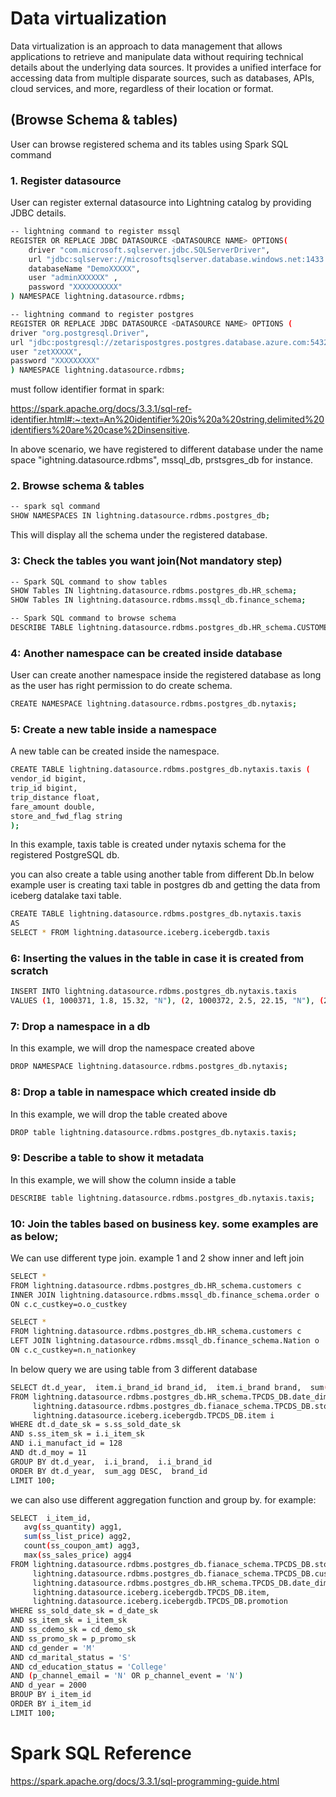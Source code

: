 <!--
Copyright 2023 ZETARIS Pty Ltd

Permission is hereby granted, free of charge, to any person obtaining a copy of this software and
associated documentation files (the "Software"), to deal in the Software without restriction,
including without limitation the rights to use, copy, modify, merge, publish, distribute, sublicense,
and/or sell copies of the Software, and to permit persons to whom the Software is furnished to do so,
subject to the following conditions:

The above copyright notice and this permission notice shall be included in all copies
or substantial portions of the Software.

THE SOFTWARE IS PROVIDED "AS IS", WITHOUT WARRANTY OF ANY KIND, EXPRESS OR IMPLIED,
INCLUDING BUT NOT LIMITED TO THE WARRANTIES OF MERCHANTABILITY, FITNESS FOR A PARTICULAR PURPOSE AND
NONINFRINGEMENT. IN NO EVENT SHALL THE AUTHORS OR COPYRIGHT HOLDERS BE LIABLE FOR ANY CLAIM,
DAMAGES OR OTHER LIABILITY, WHETHER IN AN ACTION OF CONTRACT, TORT OR OTHERWISE, ARISING FROM,
OUT OF OR IN CONNECTION WITH THE SOFTWARE OR THE USE OR OTHER DEALINGS IN THE SOFTWARE.
-->

# Data virtualization

Data virtualization is an approach to data management that allows applications to retrieve and manipulate data without requiring technical details about the underlying data sources.
It provides a unified interface for accessing data from multiple disparate sources, such as databases, APIs, cloud services, and more, regardless of their location or format.

## (**Browse Schema & tables)**
User can browse registered schema and its tables using Spark SQL command

### 1. Register datasource
User can register external datasource into Lightning catalog by providing JDBC details.

```bash
-- lightning command to register mssql
REGISTER OR REPLACE JDBC DATASOURCE <DATASOURCE NAME> OPTIONS(
    driver "com.microsoft.sqlserver.jdbc.SQLServerDriver",
    url "jdbc:sqlserver://microsoftsqlserver.database.windows.net:1433 ",
    databaseName "DemoXXXXX",
    user "adminXXXXXX" ,
    password "XXXXXXXXXX"
) NAMESPACE lightning.datasource.rdbms;
```
```bash
-- lightning command to register postgres
REGISTER OR REPLACE JDBC DATASOURCE <DATASOURCE NAME> OPTIONS (
driver "org.postgresql.Driver",
url "jdbc:postgresql://zetarispostgres.postgres.database.azure.com:5432/databasename", 
user "zetXXXXX",
password "XXXXXXXXX"
) NAMESPACE lightning.datasource.rdbms;
```

<DATASOURCE NAME> must follow identifier format in spark:  

https://spark.apache.org/docs/3.3.1/sql-ref-identifier.html#:~:text=An%20identifier%20is%20a%20string,delimited%20identifiers%20are%20case%2Dinsensitive.

In above scenario, we have registered to different database under the name space "ightning.datasource.rdbms",  mssql_db, prstsgres_db for instance.

### 2. Browse schema & tables
```bash
-- spark sql command
SHOW NAMESPACES IN lightning.datasource.rdbms.postgres_db;
```

This will display all the schema under the registered database.

### 3: Check the tables you want join(Not mandatory step)
```bash
-- Spark SQL command to show tables
SHOW Tables IN lightning.datasource.rdbms.postgres_db.HR_schema;
SHOW Tables IN lightning.datasource.rdbms.mssql_db.finance_schema;

-- Spark SQL command to browse schema
DESCRIBE TABLE lightning.datasource.rdbms.postgres_db.HR_schema.CUSTOMER
```

### 4: Another namespace can be created inside database
User can create another namespace inside the registered database as long as the user has right permission to do create schema.

```bash
CREATE NAMESPACE lightning.datasource.rdbms.postgres_db.nytaxis;
````

### 5: Create a new table inside a namespace
A new table can be created inside the namespace. 
```bash
CREATE TABLE lightning.datasource.rdbms.postgres_db.nytaxis.taxis (
vendor_id bigint,
trip_id bigint,
trip_distance float,
fare_amount double,
store_and_fwd_flag string
);
```
In this example, taxis table is created under nytaxis schema for the registered PostgreSQL db.

you can also create a table using another table from different Db.In below example user is creating
taxi table in postgres db and getting the data from iceberg datalake taxi table.

```bash
CREATE TABLE lightning.datasource.rdbms.postgres_db.nytaxis.taxis 
AS
SELECT * FROM lightning.datasource.iceberg.icebergdb.taxis
```

### 6: Inserting the values in the table in case it is created from scratch
```bash
INSERT INTO lightning.datasource.rdbms.postgres_db.nytaxis.taxis
VALUES (1, 1000371, 1.8, 15.32, "N"), (2, 1000372, 2.5, 22.15, "N"), (2, 1000373, 0.9, 9.01, "N"), (1, 1000374, 8.4, 42.13, "Y");
```
### 7: Drop a namespace in a db
In this example, we will drop the namespace created above
```bash
DROP NAMESPACE lightning.datasource.rdbms.postgres_db.nytaxis;
```

### 8: Drop a table in namespace which created inside db
In this example, we will drop the table created above
```bash
DROP table lightning.datasource.rdbms.postgres_db.nytaxis.taxis;
```

### 9: Describe a table to show it metadata
In this example, we will show the column inside a table
```bash
DESCRIBE table lightning.datasource.rdbms.postgres_db.nytaxis.taxis;
```

### 10: Join the tables based on business key. some examples are as below;
We can use different type join. example 1 and 2 show inner and left join
```bash
SELECT * 
FROM lightning.datasource.rdbms.postgres_db.HR_schema.customers c
INNER JOIN lightning.datasource.rdbms.mssql_db.finance_schema.order o
ON c.c_custkey=o.o_custkey
```

```bash
SELECT * 
FROM lightning.datasource.rdbms.postgres_db.HR_schema.customers c
LEFT JOIN lightning.datasource.rdbms.mssql_db.finance_schema.Nation o
ON c.c_custkey=n.n_nationkey
```

In below query we are using table from 3 different database
```bash
SELECT dt.d_year,  item.i_brand_id brand_id,  item.i_brand brand,  sum(ss_ext_sales_price) sum_agg
FROM lightning.datasource.rdbms.postgres_db.HR_schema.TPCDS_DB.date_dim dt,
     lightning.datasource.rdbms.postgres_db.fianace_schema.TPCDS_DB.store_sales s,
     lightning.datasource.iceberg.icebergdb.TPCDS_DB.item i
WHERE dt.d_date_sk = s.ss_sold_date_sk
AND s.ss_item_sk = i.i_item_sk
AND i.i_manufact_id = 128
AND dt.d_moy = 11
GROUP BY dt.d_year,  i.i_brand,  i.i_brand_id
ORDER BY dt.d_year,  sum_agg DESC,  brand_id
LIMIT 100;
```

we can also use different aggregation function and group by. for example:
```bash
SELECT  i_item_id,
   avg(ss_quantity) agg1,
   sum(ss_list_price) agg2,
   count(ss_coupon_amt) agg3,
   max(ss_sales_price) agg4
FROM lightning.datasource.rdbms.postgres_db.fianace_schema.TPCDS_DB.store_sales,
     lightning.datasource.rdbms.postgres_db.fianace_schema.TPCDS_DB.customer_demographics,
     lightning.datasource.rdbms.postgres_db.HR_schema.TPCDS_DB.date_dim,
     lightning.datasource.iceberg.icebergdb.TPCDS_DB.item,
     lightning.datasource.iceberg.icebergdb.TPCDS_DB.promotion
WHERE ss_sold_date_sk = d_date_sk
AND ss_item_sk = i_item_sk 
AND ss_cdemo_sk = cd_demo_sk
AND ss_promo_sk = p_promo_sk
AND cd_gender = 'M'
AND cd_marital_status = 'S'
AND cd_education_status = 'College'
AND (p_channel_email = 'N' OR p_channel_event = 'N')
AND d_year = 2000
BROUP BY i_item_id
ORDER BY i_item_id
LIMIT 100;
```

# Spark SQL Reference
https://spark.apache.org/docs/3.3.1/sql-programming-guide.html
